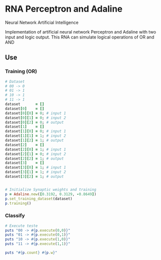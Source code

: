 # RNA Perceptron and Adaline
Neural Network Artificial Intelligence

Implementation of artificial neural network Perceptron and Adaline with two input and logic output. This RNA can simulate
logical operations of OR and AND

## Use

### Training (OR)
```ruby
# Dataset 
# 00 -> 0
# 01 -> 1
# 10 -> 1
# 11 -> 1
dataset       = []
dataset[0]    = []
dataset[0][0] = 0; # input 1
dataset[0][1] = 0; # input 2
dataset[0][2] = 0; # output
dataset[1]    = []
dataset[1][0] = 0; # input 1
dataset[1][1] = 1; # input 2
dataset[1][2] = 1; # output
dataset[2]    = []
dataset[2][0] = 1; # input 1
dataset[2][1] = 0; # input 2
dataset[2][2] = 1; # output
dataset[3]    = []
dataset[3][0] = 1; # input 1
dataset[3][1] = 1; # input 2
dataset[3][2] = 1; # output


# Initialize Synaptic weights and training
p = Adaline.new([0.3192, 0.3129, -0.8649])
p.set_training_dataset(dataset)
p.training()
```

### Classify
```ruby
# Execute teste
puts "00 -> #{p.execute(0,0)}"
puts "01 -> #{p.execute(0,1)}"
puts "10 -> #{p.execute(1,0)}"
puts "11 -> #{p.execute(1,1)}"

puts "#{p.count} #{p.w}"
```
